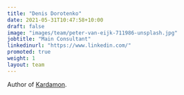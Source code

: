 ```yaml
---
title: "Denis Dorotenko"
date: 2021-05-31T10:47:58+10:00
draft: false
image: "images/team/peter-van-eijk-711986-unsplash.jpg"
jobtitle: "Main Consultant"
linkedinurl: "https://www.linkedin.com/"
promoted: true
weight: 1
layout: team
---
```


Author of [Kardamon](https://docs.dorotenko.pro/).

